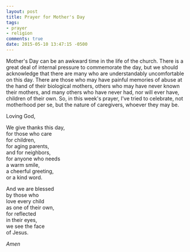 ```yaml
---
layout: post
title: Prayer for Mother's Day
tags:
- prayer
- religion
comments: true
date: 2015-05-10 13:47:15 -0500
---
```


Mother's Day can be an awkward time in the life of the church. There is a great deal of internal pressure to commemorate the day, but we should acknowledge that there are many who are understandably uncomfortable on this day. There are those who may have painful memories of abuse at the hand of their biological mothers, others who may have never known their mothers, and many others who have never had, nor will ever have, children of their own. So, in this week's prayer, I've tried to celebrate, not motherhood per se, but the nature of caregivers, whoever they may be.

Loving God,

We give thanks this day,  
for those who care  
for children,  
for aging parents,  
and for neighbors,  
for anyone who needs  
a warm smile,  
a cheerful greeting,  
or a kind word.


And we are blessed  
by those who  
love every child  
as one of their own,  
for reflected  
in their eyes,  
we see the face  
of Jesus.

*Amen*

